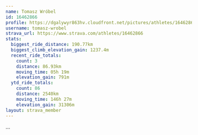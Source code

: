 ```yaml
---
name: Tomasz Wróbel
id: 16462866
profile: https://dgalywyr863hv.cloudfront.net/pictures/athletes/16462866/10169785/1/large.jpg
username: tomasz-wrobel
strava_url: https://www.strava.com/athletes/16462866
stats:
  biggest_ride_distance: 190.77km
  biggest_climb_elevation_gain: 1237.4m
  recent_ride_totals:
    count: 3
    distance: 86.93km
    moving_time: 05h 19m
    elevation_gain: 791m
  ytd_ride_totals:
    count: 86
    distance: 2540km
    moving_time: 146h 27m
    elevation_gain: 31306m
layout: strava_member
--- 
```

...
